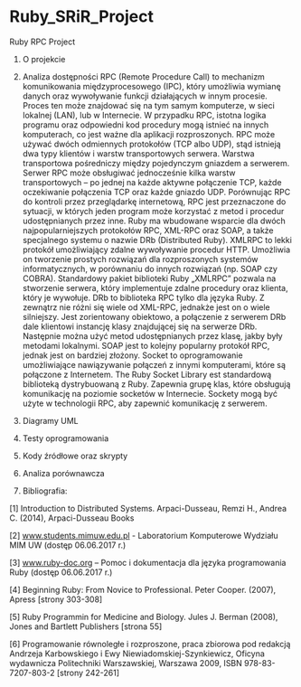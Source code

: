 # Ruby_SRiR_Project
Ruby RPC Project
1)    O projekcie
 
2)    Analiza dostępności
RPC (Remote Procedure Call) to mechanizm komunikowania międzyprocesowego (IPC), który umożliwia wymianę danych oraz wywoływanie funkcji działających w innym procesie. Proces ten może znajdować się na tym samym komputerze, w sieci lokalnej (LAN), lub w Internecie. W przypadku RPC, istotna logika programu oraz odpowiedni kod procedury mogą istnieć na innych komputerach, co jest ważne dla aplikacji rozproszonych.
RPC może używać dwóch odmiennych protokołów (TCP albo UDP), stąd istnieją dwa typy klientów i warstw transportowych serwera. Warstwa transportowa pośredniczy między pojedynczym gniazdem a serwerem. Serwer RPC może obsługiwać  jednocześnie kilka warstw transportowych – po jednej na każde aktywne połączenie TCP, każde oczekiwanie połączenia TCP oraz każde gniazdo UDP.
Porównując RPC do kontroli przez przeglądarkę internetową, RPC jest przeznaczone do sytuacji, w których jeden program może korzystać z metod i procedur udostępnianych przez inne. Ruby ma wbudowane wsparcie dla dwóch najpopularniejszych protokołów RPC, XML-RPC oraz SOAP, a także specjalnego systemu o nazwie DRb (Distributed Ruby).
XMLRPC to lekki protokół umożliwiający zdalne wywoływanie procedur HTTP. Umożliwia on tworzenie prostych rozwiązań dla rozproszonych systemów informatycznych, w porównaniu do innych rozwiązań (np. SOAP czy COBRA).
Standardowy pakiet biblioteki Ruby „XMLRPC” pozwala na stworzenie serwera, który implementuje zdalne procedury oraz klienta, który je wywołuje.
DRb to biblioteka RPC tylko dla języka Ruby. Z zewnątrz nie różni się wiele od XML-RPC, jednakże jest on o wiele silniejszy. Jest zorientowany obiektowo, a połączenie z serwerem DRb dale klientowi instancję klasy znajdującej się na serwerze DRb. Następnie można użyć metod udostępnianych przez klasę, jakby były metodami lokalnymi.
SOAP jest to kolejny popularny protokół RPC, jednak jest on bardziej złożony. 
Socket to oprogramowanie umożliwiające nawiązywanie połączeń z innymi komputerami, które są połączone z Internetem. The Ruby Socket Library est standardową biblioteką dystrybuowaną z Ruby. Zapewnia grupę klas, które obsługują komunikację na poziomie socketów w Internecie.
Sockety mogą być użyte w technologii RPC, aby zapewnić komunikację z serwerem.
 
3)    Diagramy UML
 
4)    Testy oprogramowania
 
5)    Kody źródłowe oraz skrypty
 
6)    Analiza porównawcza
 
7)    Bibliografia:

[1] Introduction to Distributed Systems. Arpaci-Dusseau, Remzi H., Andrea C. (2014), Arpaci-Dusseau Books

[2] www.students.mimuw.edu.pl - Laboratorium Komputerowe Wydziału MIM UW (dostęp 06.06.2017 r.)

[3] www.ruby-doc.org – Pomoc i dokumentacja dla języka programowania Ruby (dostęp 06.06.2017 r.)

[4] Beginning Ruby: From Novice to Professional. Peter Cooper. (2007), Apress [strony 303-308]

[5] Ruby Programmin for Medicine and Biology. Jules J. Berman (2008), Jones and Bartlett Publishers [strona 55]

[6] Programowanie równoległe i rozproszone, praca zbiorowa pod redakcją Andrzeja Karbowskiego i Ewy Niewiadomskiej-Szynkiewicz, Oficyna wydawnicza Politechniki Warszawskiej, Warszawa 2009, ISBN 978-83-7207-803-2 [strony 242-261]
